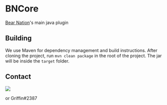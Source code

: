 # BNCore
[Bear Nation](https://bnn.gg)'s main java plugin 

## Building
We use Maven for dependency management and build instructions. After cloning the project, run `mvn clean package` in the root of the project. The jar will be inside the `target` folder.

## Contact
[<img src="https://discordapp.com/api/guilds/132680070480396288/widget.png?style=banner3">](https://discord.bnn.gg)

or Griffin#2387
